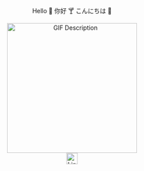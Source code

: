 <div align='center'>

Hello :cactus: 你好 :cocktail: こんにちは :fried_shrimp:

</div>

<div align='center'>
    <img src="https://media1.giphy.com/media/XGOnPgiiqcwb1JEQJN/giphy.gif?cid=ecf05e477rtht7466utmv8i3gqubtodfwswc0oo23awlde59&ep=v1_gifs_search&rid=giphy.gif&ct=g" alt="GIF Description" width="300" height="300" />
</div>

<div align='center'>
    <a href='https://www.linkedin.com/in/zhichao-xu-zacharyxu/'>
        <img width="26" height="26" src="https://img.icons8.com/metro/26/000000/linkedin.png" alt="LinkedIn"/>
    </a>
</div>
